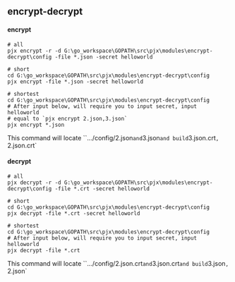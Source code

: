 ## encrypt-decrypt
#### encrypt
```
# all
pjx encrypt -r -d G:\go_workspace\GOPATH\src\pjx\modules\encrypt-decrypt\config -file *.json -secret helloworld

# short
cd G:\go_workspace\GOPATH\src\pjx\modules\encrypt-decrypt\config
pjx encrypt -file *.json -secret helloworld

# shortest
cd G:\go_workspace\GOPATH\src\pjx\modules\encrypt-decrypt\config
# After input below, will require you to input secret, input helloworld
# equal to `pjx encrypt 2.json,3.json`
pjx encrypt *.json
```
This command will locate ``.../config/2.json` and `3.json` and build `3.json.crt`, `2.json.crt`

#### decrypt

```
# all
pjx decrypt -r -d G:\go_workspace\GOPATH\src\pjx\modules\encrypt-decrypt\config -file *.crt -secret helloworld

# short
cd G:\go_workspace\GOPATH\src\pjx\modules\encrypt-decrypt\config
pjx decrypt -file *.crt -secret helloworld

# shortest
cd G:\go_workspace\GOPATH\src\pjx\modules\encrypt-decrypt\config
# After input below, will require you to input secret, input helloworld
pjx decrypt -file *.crt
```
This command will locate ``.../config/2.json.crt` and `3.json.crt` and build `3.json`, `2.json`
